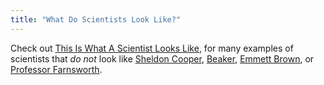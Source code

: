 ```yaml
---
title: "What Do Scientists Look Like?"
---
```


Check out [This Is What A Scientist Looks Like](http://lookslikescience.tumblr.com/), for many examples of scientists that *do not* look like [Sheldon Cooper](http://en.wikipedia.org/wiki/Sheldon_Cooper), [Beaker](http://en.wikipedia.org/wiki/Beaker_%28Muppet%29), [Emmett Brown](http://en.wikipedia.org/wiki/Emmett_Brown), or [Professor Farnsworth](http://en.wikipedia.org/wiki/Hubert_Farnsworth).
